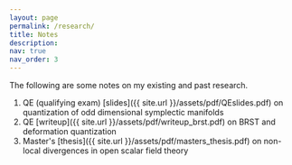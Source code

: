 ```yaml
---
layout: page
permalink: /research/
title: Notes
description:
nav: true
nav_order: 3
---
```


The following are some notes on my existing and past research.

1. QE (qualifying exam) [slides]({{ site.url }}/assets/pdf/QEslides.pdf) on quantization of odd dimensional symplectic manifolds
2. QE [writeup]({{ site.url }}/assets/pdf/writeup_brst.pdf) on BRST and deformation quantization 
3. Master's [thesis]({{ site.url }}/assets/pdf/masters_thesis.pdf) on non-local divergences in open scalar field theory 


<!-- [Review problems]({{ site.url }}/assets/pdf/Reviewprob.pdf) for phy 7C spring 2023 -->